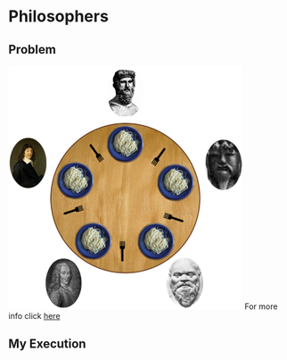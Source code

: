 # Philosophers 

## Problem
![](extra/illustration.png)
For more info click [here](https://www.geeksforgeeks.org/dining-philosopher-problem-using-semaphores)

## My Execution
![]()
